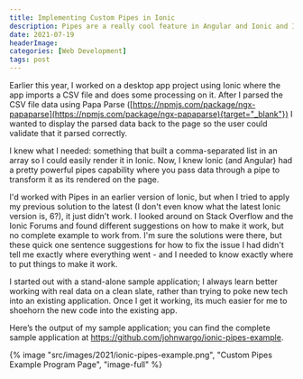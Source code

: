 ```yaml
---
title: Implementing Custom Pipes in Ionic
description: Pipes are a really cool feature in Angular and Ionic and I had an opportunity to build one of my own and this post describes what I did and points you to the code.
date: 2021-07-19
headerImage: 
categories: [Web Development]
tags: post
---
```


Earlier this year, I worked on a desktop app project using Ionic where the app imports a CSV file and does some processing on it. After I parsed the CSV file data using Papa Parse ([https://npmjs.com/package/ngx-papaparse](https://npmjs.com/package/ngx-papaparse){target="_blank"}) I wanted to display the parsed data back to the page so the user could validate that it parsed correctly.

I knew what I needed: something that built a comma-separated list in an array so I could easily render it in Ionic. Now, I knew Ionic (and Angular) had a pretty powerful pipes capability where you pass data through a pipe to transform it as its rendered on the page.

I'd worked with Pipes in an earlier version of Ionic, but when I tried to apply my previous solution to the latest (I don't even know what the latest Ionic version is, 6?), it just didn't work. I looked around on Stack Overflow and the Ionic Forums and found different suggestions on how to make it work, but no complete example to work from. I'm sure the solutions were there, but these quick one sentence suggestions for how to fix the issue I had didn't tell me exactly where everything went - and I needed to know exactly where to put things to make it work.

I started out with a stand-alone sample application; I always learn better working with real data on a clean slate, rather than trying to poke new tech into an existing application. Once I get it working, its much easier for me to shoehorn the new code into the existing app.

Here’s the output of my sample application; you can find the complete sample application at https://github.com/johnwargo/ionic-pipes-example.

{% image "src/images/2021/ionic-pipes-example.png", "Custom Pipes Example Program Page", "image-full" %}
